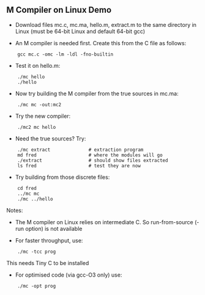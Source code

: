 ## M Compiler on Linux Demo

* Download files mc.c, mc.ma, hello.m, extract.m to the same directory in Linux
  (must be 64-bit Linux and default 64-bit gcc)

* An M compiler is needed first. Create this from the C file as follows:
````
    gcc mc.c -omc -lm -ldl -fno-builtin
````
* Test it on hello.m:
````
    ./mc hello
    ./hello
````
* Now try building the M compiler from the true sources in mc.ma:
````
    ./mc mc -out:mc2
````
* Try the new compiler:
````
    ./mc2 mc hello
````
* Need the true sources? Try:
````
    ./mc extract              # extraction program
    md fred                   # where the modules will go
    ./extract                 # should show files extracted
    ls fred                   # test they are now
````
* Try building from those discrete files:
````
    cd fred
    ../mc mc
    ./mc ../hello
````

Notes:

* The M compiler on Linux relies on intermediate C. So run-from-source
  (-run option) is not available

* For faster throughput, use:
````
    ./mc -tcc prog
````
This needs Tiny C to be installed
* For optimised code (via gcc-O3 only) use:
````
    ./mc -opt prog
````
 
